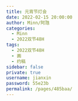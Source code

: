 ```yaml
---
title: 元宵节灯会
date: 2022-02-15 20:00:00
author: Minn/阿虺
categories: 
  - Minn
  - 2022双节48H
tags: 
  - 2022双节48H
  - 画
  - 约稿
sidebar: false
private: true
username: jianxin
password: 55e23b
permalink: /pages/485baa/
---
```



